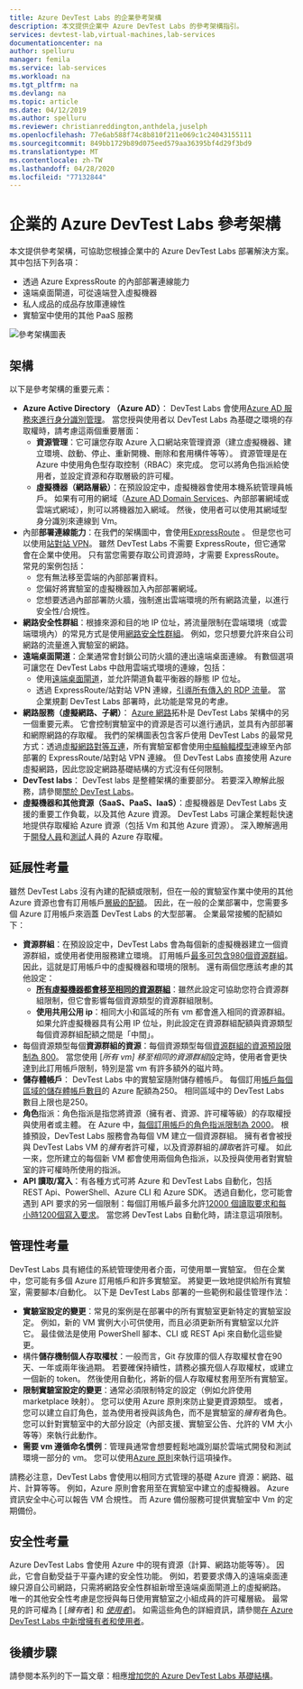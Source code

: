 ```yaml
---
title: Azure DevTest Labs 的企業參考架構
description: 本文提供企業中 Azure DevTest Labs 的參考架構指引。
services: devtest-lab,virtual-machines,lab-services
documentationcenter: na
author: spelluru
manager: femila
ms.service: lab-services
ms.workload: na
ms.tgt_pltfrm: na
ms.devlang: na
ms.topic: article
ms.date: 04/12/2019
ms.author: spelluru
ms.reviewer: christianreddington,anthdela,juselph
ms.openlocfilehash: 77e6ab588f74c8b810f211e069c1c24043155111
ms.sourcegitcommit: 849bb1729b89d075eed579aa36395bf4d29f3bd9
ms.translationtype: MT
ms.contentlocale: zh-TW
ms.lasthandoff: 04/28/2020
ms.locfileid: "77132844"
---
```

# <a name="azure-devtest-labs-reference-architecture-for-enterprises"></a>企業的 Azure DevTest Labs 參考架構
本文提供參考架構，可協助您根據企業中的 Azure DevTest Labs 部署解決方案。 其中包括下列各項：
- 透過 Azure ExpressRoute 的內部部署連線能力
- 遠端桌面閘道，可從遠端登入虛擬機器
- 私人成品的成品存放庫連線性
- 實驗室中使用的其他 PaaS 服務

![參考架構圖表](./media/devtest-lab-reference-architecture/reference-architecture.png)

## <a name="architecture"></a>架構
以下是參考架構的重要元素：

- **Azure Active Directory （Azure AD）**： DevTest Labs 會使用[Azure AD 服務來進行身分識別管理](../active-directory/fundamentals/active-directory-whatis.md)。 當您授與使用者以 DevTest Labs 為基礎之環境的存取權時，請考慮這兩個重要層面：
    - **資源管理**：它可讓您存取 Azure 入口網站來管理資源（建立虛擬機器、建立環境、啟動、停止、重新開機、刪除和套用構件等等）。 資源管理是在 Azure 中使用角色型存取控制（RBAC）來完成。 您可以將角色指派給使用者，並設定資源和存取層級的許可權。
    - **虛擬機器（網路層級）**：在預設設定中，虛擬機器會使用本機系統管理員帳戶。 如果有可用的網域（[Azure AD Domain Services](../active-directory-domain-services/overview.md)、內部部署網域或雲端式網域），則可以將機器加入網域。 然後，使用者可以使用其網域型身分識別來連線到 Vm。
- 內部**部署連線能力**：在我們的架構圖中，會使用[ExpressRoute](../expressroute/expressroute-introduction.md) 。 但是您也可以使用[站對站 VPN](../vpn-gateway/vpn-gateway-about-vpn-gateway-settings.md)。 雖然 DevTest Labs 不需要 ExpressRoute，但它通常會在企業中使用。 只有當您需要存取公司資源時，才需要 ExpressRoute。 常見的案例包括：
    - 您有無法移至雲端的內部部署資料。
    - 您偏好將實驗室的虛擬機器加入內部部署網域。
    - 您想要透過內部部署防火牆，強制進出雲端環境的所有網路流量，以進行安全性/合規性。
- **網路安全性群組**：根據來源和目的地 IP 位址，將流量限制在雲端環境（或雲端環境內）的常見方式是使用[網路安全性群組](../virtual-network/security-overview.md)。 例如，您只想要允許來自公司網路的流量進入實驗室的網路。
- **遠端桌面閘道**：企業通常會封鎖公司防火牆的連出遠端桌面連線。 有數個選項可讓您在 DevTest Labs 中啟用雲端式環境的連線，包括：
  - 使用[遠端桌面閘道](/windows-server/remote/remote-desktop-services/desktop-hosting-logical-architecture)，並允許閘道負載平衡器的靜態 IP 位址。
  - 透過 ExpressRoute/站對站 VPN 連線，[引導所有傳入的 RDP 流量](../vpn-gateway/vpn-gateway-forced-tunneling-rm.md)。 當企業規劃 DevTest Labs 部署時，此功能是常見的考慮。
- **網路服務（虛擬網路、子網）**： [Azure 網路](../networking/networking-overview.md)拓朴是 DevTest Labs 架構中的另一個重要元素。 它會控制實驗室中的資源是否可以進行通訊，並具有內部部署和網際網路的存取權。 我們的架構圖表包含客戶使用 DevTest Labs 的最常見方式：透過[虛擬網路對等互連](../virtual-network/virtual-network-peering-overview.md)，所有實驗室都會使用[中樞輪輻模型](/azure/architecture/reference-architectures/hybrid-networking/hub-spoke)連線至內部部署的 ExpressRoute/站對站 VPN 連線。 但 DevTest Labs 直接使用 Azure 虛擬網路，因此您設定網路基礎結構的方式沒有任何限制。
- **DevTest labs**： DevTest labs 是整體架構的重要部分。 若要深入瞭解此服務，請參閱[關於 DevTest Labs](devtest-lab-overview.md)。
- **虛擬機器和其他資源（SaaS、PaaS、IaaS）**：虛擬機器是 DevTest Labs 支援的重要工作負載，以及其他 Azure 資源。 DevTest Labs 可讓企業輕鬆快速地提供存取權給 Azure 資源（包括 Vm 和其他 Azure 資源）。 深入瞭解適用于[開發人員](devtest-lab-developer-lab.md)和[測試](devtest-lab-test-env.md)人員的 Azure 存取權。

## <a name="scalability-considerations"></a>延展性考量
雖然 DevTest Labs 沒有內建的配額或限制，但在一般的實驗室作業中使用的其他 Azure 資源也會有訂用帳戶[層級的配額](../azure-resource-manager/management/azure-subscription-service-limits.md)。 因此，在一般的企業部署中，您需要多個 Azure 訂用帳戶來涵蓋 DevTest Labs 的大型部署。 企業最常接觸的配額如下：

- **資源群組**：在預設設定中，DevTest Labs 會為每個新的虛擬機器建立一個資源群組，或使用者使用服務建立環境。 訂用帳戶[最多可包含980個資源群組](../azure-resource-manager/management/azure-subscription-service-limits.md#subscription-limits)。 因此，這就是訂用帳戶中的虛擬機器和環境的限制。 還有兩個您應該考慮的其他設定：
    - **[所有虛擬機器都會移至相同的資源群組](resource-group-control.md)**：雖然此設定可協助您符合資源群組限制，但它會影響每個資源類型的資源群組限制。
    - **使用共用公用 ip**：相同大小和區域的所有 vm 都會進入相同的資源群組。 如果允許虛擬機器具有公用 IP 位址，則此設定在資源群組配額與資源類型每個資源群組配額之間是「中間」。
- 每個資源類型每個**資源群組的資源**：每個資源類型每個[資源群組的資源預設限制為 800](../azure-resource-manager/management/azure-subscription-service-limits.md#resource-group-limits)。  當您使用 [*所有 vm] 移至相同的資源群組*設定時，使用者會更快達到此訂用帳戶限制，特別是當 vm 有許多額外的磁片時。
- **儲存體帳戶**： DevTest Labs 中的實驗室隨附儲存體帳戶。 每個訂用[帳戶每個區域的儲存體帳戶數目](../azure-resource-manager/management/azure-subscription-service-limits.md#storage-limits)的 Azure 配額為250。 相同區域中的 DevTest Labs 數目上限也是250。
- **角色**指派：角色指派是指您將資源（擁有者、資源、許可權等級）的存取權授與使用者或主體。 在 Azure 中，[每個訂用帳戶的角色指派限制為 2000](../azure-resource-manager/management/azure-subscription-service-limits.md#role-based-access-control-limits)。 根據預設，DevTest Labs 服務會為每個 VM 建立一個資源群組。 擁有者會被授與 DevTest Labs VM 的*擁有*者許可權，以及資源群組的*讀取*者許可權。 如此一來，您所建立的每個新 VM 都會使用兩個角色指派，以及授與使用者對實驗室的許可權時所使用的指派。
- **API 讀取/寫入**：有各種方式可將 Azure 和 DevTest Labs 自動化，包括 REST Api、PowerShell、Azure CLI 和 Azure SDK。 透過自動化，您可能會遇到 API 要求的另一個限制：每個訂用帳戶最多允許[12000 個讀取要求和每小時1200個寫入要求](../azure-resource-manager/management/request-limits-and-throttling.md)。 當您將 DevTest Labs 自動化時，請注意這項限制。

## <a name="manageability-considerations"></a>管理性考量
DevTest Labs 具有絕佳的系統管理使用者介面，可使用單一實驗室。 但在企業中，您可能有多個 Azure 訂用帳戶和許多實驗室。 將變更一致地提供給所有實驗室，需要腳本/自動化。 以下是 DevTest Labs 部署的一些範例和最佳管理作法：

- **實驗室設定的變更**：常見的案例是在部署中的所有實驗室更新特定的實驗室設定。 例如，新的 VM 實例大小可供使用，而且必須更新所有實驗室以允許它。 最佳做法是使用 PowerShell 腳本、CLI 或 REST Api 來自動化這些變更。  
- 構件**儲存機制個人存取權杖**：一般而言，Git 存放庫的個人存取權杖會在90天、一年或兩年後過期。 若要確保持續性，請務必擴充個人存取權杖，或建立一個新的 token。 然後使用自動化，將新的個人存取權杖套用至所有實驗室。
- **限制實驗室設定的變更**：通常必須限制特定的設定（例如允許使用 marketplace 映射）。 您可以使用 Azure 原則來防止變更資源類型。 或者，您可以建立自訂角色，並為使用者授與該角色，而不是實驗室的*擁有*者角色。 您可以針對實驗室中的大部分設定（內部支援、實驗室公告、允許的 VM 大小等等）來執行此動作。
- **需要 vm 遵循命名慣例**：管理員通常會想要輕鬆地識別屬於雲端式開發和測試環境一部分的 vm。 您可以使用[Azure 原則](https://github.com/Azure/azure-policy/tree/master/samples/TextPatterns/allow-multiple-name-patterns)來執行這項操作。

請務必注意，DevTest Labs 會使用以相同方式管理的基礎 Azure 資源：網路、磁片、計算等等。 例如，Azure 原則會套用至在實驗室中建立的虛擬機器。 Azure 資訊安全中心可以報告 VM 合規性。 而 Azure 備份服務可提供實驗室中 Vm 的定期備份。

## <a name="security-considerations"></a>安全性考量
Azure DevTest Labs 會使用 Azure 中的現有資源（計算、網路功能等等）。 因此，它會自動受益于平臺內建的安全性功能。 例如，若要要求傳入的遠端桌面連線只源自公司網路，只需將網路安全性群組新增至遠端桌面閘道上的虛擬網路。 唯一的其他安全性考慮是您授與每日使用實驗室之小組成員的許可權層級。 最常見的許可權為 [ [*擁有*者] 和 [*使用者*](devtest-lab-add-devtest-user.md)]。 如需這些角色的詳細資訊，請參閱[在 Azure DevTest Labs 中新增擁有者和使用者](devtest-lab-add-devtest-user.md)。

## <a name="next-steps"></a>後續步驟
請參閱本系列的下一篇文章：相應[增加您的 Azure DevTest Labs 基礎結構](devtest-lab-guidance-scale.md)。

